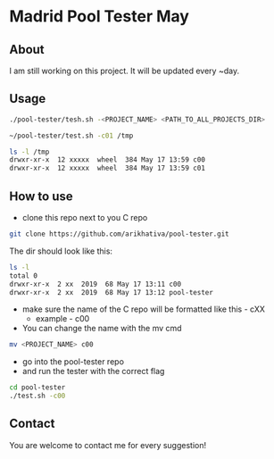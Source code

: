 
# Madrid Pool Tester May

## About
I am still working on this project.
It will be updated every ~day.

## Usage

```sh
./pool-tester/tesh.sh -<PROJECT_NAME> <PATH_TO_ALL_PROJECTS_DIR>

~/pool-tester/test.sh -c01 /tmp

ls -l /tmp
drwxr-xr-x  12 xxxxx  wheel  384 May 17 13:59 c00
drwxr-xr-x  12 xxxxx  wheel  384 May 17 13:59 c01
```

## How to use
* clone this repo next to you C repo

```sh
git clone https://github.com/arikhativa/pool-tester.git
```
The dir should look like this:

```sh
ls -l
total 0
drwxr-xr-x  2 xx  2019  68 May 17 13:11 c00
drwxr-xr-x  2 xx  2019  68 May 17 13:12 pool-tester
```

* make sure the name of the C repo will be formatted like this - cXX
  * example - c00
* You can change the name with the mv cmd

```sh
mv <PROJECT_NAME> c00
```

* go into the pool-tester repo
* and run the tester with the correct flag

```sh
cd pool-tester
./test.sh -c00
```

## Contact
You are welcome to contact me for every suggestion!